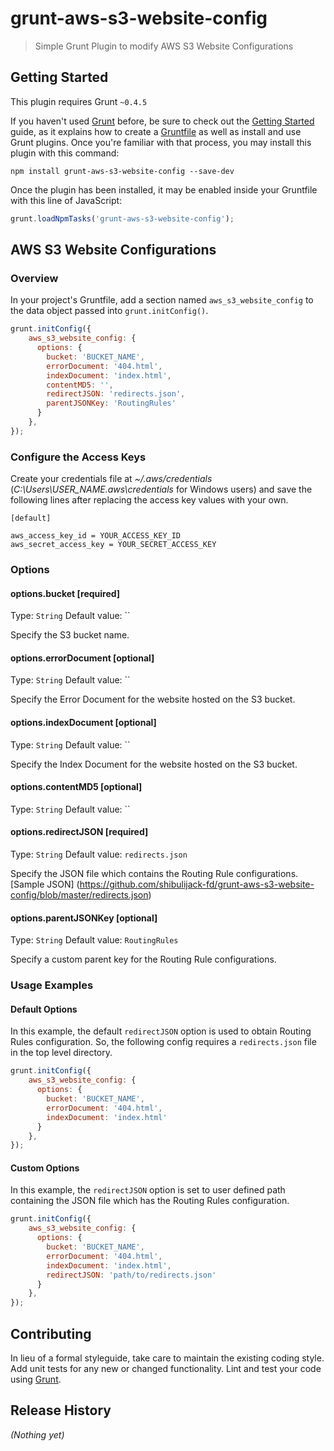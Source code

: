 # grunt-aws-s3-website-config

> Simple Grunt Plugin to modify AWS S3 Website Configurations

## Getting Started
This plugin requires Grunt `~0.4.5`

If you haven't used [Grunt](http://gruntjs.com/) before, be sure to check out the [Getting Started](http://gruntjs.com/getting-started) guide, as it explains how to create a [Gruntfile](http://gruntjs.com/sample-gruntfile) as well as install and use Grunt plugins. Once you're familiar with that process, you may install this plugin with this command:

```shell
npm install grunt-aws-s3-website-config --save-dev
```

Once the plugin has been installed, it may be enabled inside your Gruntfile with this line of JavaScript:

```js
grunt.loadNpmTasks('grunt-aws-s3-website-config');
```

## AWS S3 Website Configurations

### Overview
In your project's Gruntfile, add a section named `aws_s3_website_config` to the data object passed into `grunt.initConfig()`.

```js
grunt.initConfig({
    aws_s3_website_config: {
      options: {
        bucket: 'BUCKET_NAME',
        errorDocument: '404.html',
        indexDocument: 'index.html',
        contentMD5: '',
        redirectJSON: 'redirects.json',
        parentJSONKey: 'RoutingRules'
      }
    },
});
```

### Configure the Access Keys
Create your credentials file at *~/.aws/credentials* (*C:\Users\USER_NAME\.aws\credentials* for Windows users) and save the following lines after replacing the access key values with your own.

```
[default]

aws_access_key_id = YOUR_ACCESS_KEY_ID
aws_secret_access_key = YOUR_SECRET_ACCESS_KEY
```

### Options

#### options.bucket [required]
Type: `String`
Default value: ``

Specify the S3 bucket name.

#### options.errorDocument [optional]
Type: `String`
Default value: ``

Specify the Error Document for the website hosted on the S3 bucket.

#### options.indexDocument [optional]
Type: `String`
Default value: ``

Specify the Index Document for the website hosted on the S3 bucket.

#### options.contentMD5 [optional]
Type: `String`
Default value: ``

#### options.redirectJSON [required]
Type: `String`
Default value: `redirects.json`

Specify the JSON file which contains the Routing Rule configurations. [Sample JSON] (https://github.com/shibulijack-fd/grunt-aws-s3-website-config/blob/master/redirects.json)

#### options.parentJSONKey [optional]
Type: `String`
Default value: `RoutingRules`

Specify a custom parent key for the Routing Rule configurations.

### Usage Examples

#### Default Options
In this example, the default `redirectJSON` option is used to obtain Routing Rules configuration. So, the following config requires a `redirects.json` file in the top level directory.

```js
grunt.initConfig({
    aws_s3_website_config: {
      options: {
        bucket: 'BUCKET_NAME',
        errorDocument: '404.html',
        indexDocument: 'index.html'
      }
    },
});
```

#### Custom Options
In this example, the `redirectJSON` option is set to user defined path containing the JSON file which has the Routing Rules configuration.

```js
grunt.initConfig({
    aws_s3_website_config: {
      options: {
        bucket: 'BUCKET_NAME',
        errorDocument: '404.html',
        indexDocument: 'index.html',
        redirectJSON: 'path/to/redirects.json'
      }
    },
});
```

## Contributing
In lieu of a formal styleguide, take care to maintain the existing coding style. Add unit tests for any new or changed functionality. Lint and test your code using [Grunt](http://gruntjs.com/).

## Release History
_(Nothing yet)_
